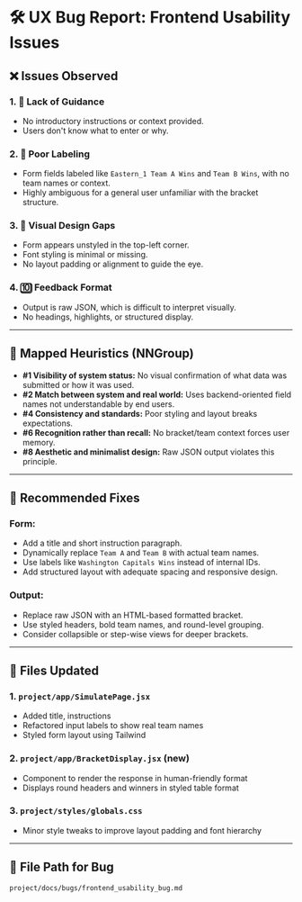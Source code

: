 # 🛠 UX Bug Report: Frontend Usability Issues

## ❌ Issues Observed

### 1. 🔎 Lack of Guidance
- No introductory instructions or context provided.
- Users don't know what to enter or why.

### 2. 🎨 Poor Labeling
- Form fields labeled like `Eastern_1 Team A Wins` and `Team B Wins`, with no team names or context.
- Highly ambiguous for a general user unfamiliar with the bracket structure.

### 3. 🌚 Visual Design Gaps
- Form appears unstyled in the top-left corner.
- Font styling is minimal or missing.
- No layout padding or alignment to guide the eye.

### 4. 🔟 Feedback Format
- Output is raw JSON, which is difficult to interpret visually.
- No headings, highlights, or structured display.

---

## 🔧 Mapped Heuristics (NNGroup)
- **#1 Visibility of system status:** No visual confirmation of what data was submitted or how it was used.
- **#2 Match between system and real world:** Uses backend-oriented field names not understandable by end users.
- **#4 Consistency and standards:** Poor styling and layout breaks expectations.
- **#6 Recognition rather than recall:** No bracket/team context forces user memory.
- **#8 Aesthetic and minimalist design:** Raw JSON output violates this principle.

---

## 🔄 Recommended Fixes

### Form:
- Add a title and short instruction paragraph.
- Dynamically replace `Team A` and `Team B` with actual team names.
- Use labels like `Washington Capitals Wins` instead of internal IDs.
- Add structured layout with adequate spacing and responsive design.

### Output:
- Replace raw JSON with an HTML-based formatted bracket.
- Use styled headers, bold team names, and round-level grouping.
- Consider collapsible or step-wise views for deeper brackets.

---

## 📄 Files Updated

### 1. `project/app/SimulatePage.jsx`
- Added title, instructions
- Refactored input labels to show real team names
- Styled form layout using Tailwind

### 2. `project/app/BracketDisplay.jsx` (new)
- Component to render the response in human-friendly format
- Displays round headers and winners in styled table format

### 3. `project/styles/globals.css`
- Minor style tweaks to improve layout padding and font hierarchy

---

## 📅 File Path for Bug
`project/docs/bugs/frontend_usability_bug.md`
